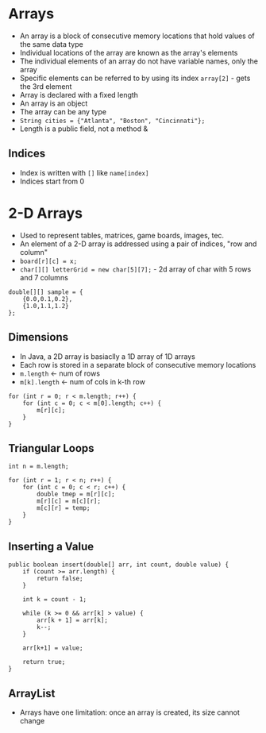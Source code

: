 # Arrays
- An array is a block of consecutive memory locations that hold values of the same data type
- Individual locations of the array are known as the array's elements
- The individual elements of an array do not have variable names, only the array
- Specific elements can be referred to by using its index `array[2]` - gets the 3rd element
- Array is declared with a fixed length
- An array is an object
- The array can be any type
- `String cities = {"Atlanta", "Boston", "Cincinnati"};`
- Length is a public field, not a method &


## Indices
- Index is written with `[]` like `name[index]`
- Indices start from 0

# 2-D Arrays
- Used to represent tables, matrices, game boards, images, tec.
- An element of a 2-D array is addressed using a pair of indices, "row and column"
- `board[r][c] = x;`
- `char[][] letterGrid = new char[5][7];` - 2d array of char with 5 rows and 7 columns
````
double[][] sample = {
	{0.0,0.1,0.2},
	{1.0,1.1,1.2}
};
````

## Dimensions
- In Java, a 2D array is basiaclly a 1D array of 1D arrays
- Each row is stored in a separate block of consecutive memory locations
- `m.length` <- num of rows
- `m[k].length` <- num of cols in k-th row

````
for (int r = 0; r < m.length; r++) {
	for (int c = 0; c < m[0].length; c++) {
		m[r][c];
	}
}
````

## Triangular Loops
````
int n = m.length;

for (int r = 1; r < n; r++) {
	for (int c = 0; c < r; c++) {
		double tmep = m[r][c];
		m[r][c] = m[c][r];
		m[c][r] = temp;
	}
}
````

## Inserting a Value
````
public boolean insert(double[] arr, int count, double value) {
	if (count >= arr.length) {
		return false;
	}

	int k = count - 1;

	while (k >= 0 && arr[k] > value) {
		arr[k + 1] = arr[k];
		k--;
	}

	arr[k+1] = value;

	return true;
}
````

## ArrayList
- Arrays have one limitation: once an array is created, its size cannot change